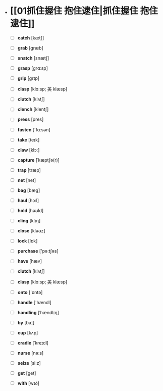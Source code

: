 - # [[01抓住握住 抱住逮住|抓住握住 抱住逮住]]
	- [ ] <span class="vocabulary">**catch**</span> [kætʃ]
	- [ ] <span class="vocabulary">**grab**</span> [græb]
	- [ ] <span class="vocabulary">**snatch**</span> [snætʃ]
	- [ ] <span class="vocabulary">**grasp**</span> [ɡrɑːsp]
	- [ ] <span class="vocabulary">**grip**</span> [grɪp]
	- [ ] <span class="vocabulary">**clasp**</span> [klɑ:sp; 美 klæsp]
	- [ ] <span class="vocabulary">**clutch**</span> [klʌtʃ]
	- [ ] <span class="vocabulary">**clench**</span> [klentʃ]
	- [ ] <span class="vocabulary">**press**</span> [pres]
	- [ ] <span class="vocabulary">**fasten**</span> ['fɑːsən]
	- [ ] <span class="vocabulary">**take**</span> [teɪk]
	- [ ] <span class="vocabulary">**claw**</span> [klɔ:]
	- [ ] <span class="vocabulary">**capture**</span> [ˈkæptʃə(r)]
	- [ ] <span class="vocabulary">**trap**</span> [træp]
	- [ ] <span class="vocabulary">**net**</span> [net]
	- [ ] <span class="vocabulary">**bag**</span> [bæɡ]
	- [ ] <span class="vocabulary">**haul**</span> [hɔ:l]
	- [ ] <span class="vocabulary">**hold**</span> [həʊld]
	- [ ] <span class="vocabulary">**cling**</span> [klɪŋ]
	- [ ] <span class="vocabulary">**close**</span> [kləʊz]
	- [ ] <span class="vocabulary">**lock**</span> [lɒk]
	- [ ] <span class="vocabulary">**purchase**</span> ['pə:tʃəs]
	- [ ] <span class="vocabulary">**have**</span> [hæv]
	- [ ] <span class="vocabulary">**clutch**</span> [klʌtʃ]
	- [ ] <span class="vocabulary">**clasp**</span> [klɑ:sp; 美 klæsp]
	- [ ] <span class="vocabulary">**onto**</span> ['ɒntə]
	- [ ] <span class="vocabulary">**handle**</span> ['hændl]
	- [ ] <span class="vocabulary">**handling**</span> [ˈhændlɪŋ]
	- [ ] <span class="vocabulary">**by**</span> [baɪ]
	- [ ] <span class="vocabulary">**cup**</span> [kʌp]
	- [ ] <span class="vocabulary">**cradle**</span> [ˈkreɪdl]
	- [ ] <span class="vocabulary">**nurse**</span> [nə:s]
	- [ ] <span class="vocabulary">**seize**</span> [si:z]
	- [ ] <span class="vocabulary">**get**</span> [ɡet]
	- [ ] <span class="vocabulary">**with**</span> [wɪð]


